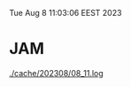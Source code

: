 Tue Aug  8 11:03:06 EEST 2023
# JAM
<a href='./cache/202308/08_11.log'>./cache/202308/08_11.log</a>
